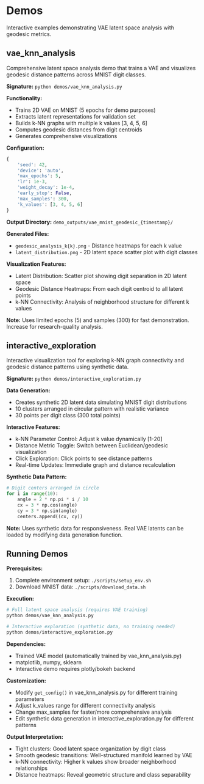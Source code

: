# Demos

Interactive examples demonstrating VAE latent space analysis with geodesic metrics.

## vae_knn_analysis

Comprehensive latent space analysis demo that trains a VAE and visualizes geodesic distance patterns across MNIST digit classes.

**Signature:** `python demos/vae_knn_analysis.py`

**Functionality:**
- Trains 2D VAE on MNIST (5 epochs for demo purposes)
- Extracts latent representations for validation set
- Builds k-NN graphs with multiple k values [3, 4, 5, 6]
- Computes geodesic distances from digit centroids
- Generates comprehensive visualizations

**Configuration:**
```python
{
    'seed': 42,
    'device': 'auto',
    'max_epochs': 5,
    'lr': 1e-3,
    'weight_decay': 1e-4,
    'early_stop': False,
    'max_samples': 300,
    'k_values': [3, 4, 5, 6]
}
```

**Output Directory:** `demo_outputs/vae_mnist_geodesic_{timestamp}/`

**Generated Files:**
- `geodesic_analysis_k{k}.png` - Distance heatmaps for each k value
- `latent_distribution.png` - 2D latent space scatter plot with digit classes

**Visualization Features:**
- Latent Distribution: Scatter plot showing digit separation in 2D latent space
- Geodesic Distance Heatmaps: From each digit centroid to all latent points
- k-NN Connectivity: Analysis of neighborhood structure for different k values

**Note:** Uses limited epochs (5) and samples (300) for fast demonstration. Increase for research-quality analysis.

## interactive_exploration

Interactive visualization tool for exploring k-NN graph connectivity and geodesic distance patterns using synthetic data.

**Signature:** `python demos/interactive_exploration.py`

**Data Generation:**
- Creates synthetic 2D latent data simulating MNIST digit distributions
- 10 clusters arranged in circular pattern with realistic variance
- 30 points per digit class (300 total points)

**Interactive Features:**
- k-NN Parameter Control: Adjust k value dynamically [1-20]
- Distance Metric Toggle: Switch between Euclidean/geodesic visualization
- Click Exploration: Click points to see distance patterns
- Real-time Updates: Immediate graph and distance recalculation

**Synthetic Data Pattern:**
```python
# Digit centers arranged in circle
for i in range(10):
    angle = 2 * np.pi * i / 10
    cx = 3 * np.cos(angle)
    cy = 3 * np.sin(angle)
    centers.append((cx, cy))
```

**Note:** Uses synthetic data for responsiveness. Real VAE latents can be loaded by modifying data generation function.

## Running Demos

**Prerequisites:**
1. Complete environment setup: `./scripts/setup_env.sh`
2. Download MNIST data: `./scripts/download_data.sh`

**Execution:**
```bash
# Full latent space analysis (requires VAE training)
python demos/vae_knn_analysis.py

# Interactive exploration (synthetic data, no training needed)
python demos/interactive_exploration.py
```

**Dependencies:**
- Trained VAE model (automatically trained by vae_knn_analysis.py)
- matplotlib, numpy, sklearn
- Interactive demo requires plotly/bokeh backend

**Customization:**
- Modify `get_config()` in vae_knn_analysis.py for different training parameters
- Adjust k_values range for different connectivity analysis
- Change max_samples for faster/more comprehensive analysis
- Edit synthetic data generation in interactive_exploration.py for different patterns

**Output Interpretation:**
- Tight clusters: Good latent space organization by digit class
- Smooth geodesic transitions: Well-structured manifold learned by VAE
- k-NN connectivity: Higher k values show broader neighborhood relationships
- Distance heatmaps: Reveal geometric structure and class separability

